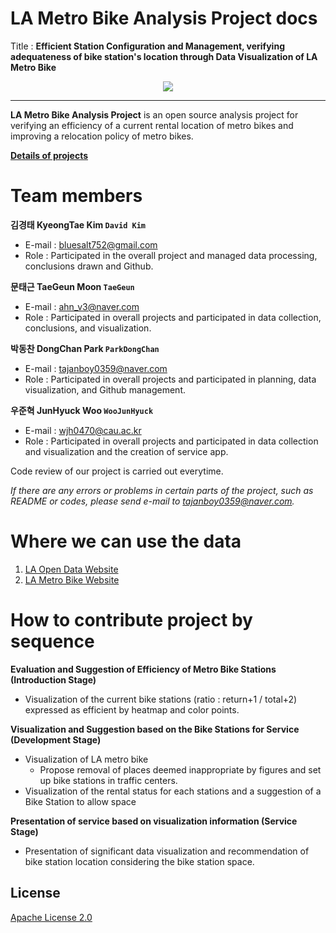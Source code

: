 # LA Metro Bike Analysis Project docs

Title : **Efficient Station Configuration and Management, verifying adequateness of bike station's location through Data Visualization of LA Metro Bike**
<div align="center">
  <img src="https://11ka1d3b35pv1aah0c3m9ced-wpengine.netdna-ssl.com/wp-content/themes/lametro/library/images/logo.png?v=2">
</div>

-----------------

**LA Metro Bike Analysis Project** is an open source analysis project for verifying an efficiency of a current rental location of metro bikes and improving a relocation policy of metro bikes.

**[Details of projects](https://drive.google.com/drive/folders/1O6096Wp-CyQbjy-V9YuqRBFSXgz2D8TH?usp=sharing)**

# Team members

**김경태 KyeongTae Kim `David Kim `** 
- E-mail : bluesalt752@gmail.com
- Role : Participated in the overall project and managed data processing, conclusions drawn and Github.

**문태근 TaeGeun Moon `TaeGeun`**
- E-mail : ahn_v3@naver.com
- Role : Participated in overall projects and participated in data collection, conclusions, and visualization.

**박동찬 DongChan Park `ParkDongChan`**
- E-mail : tajanboy0359@naver.com
- Role : Participated in overall projects and participated in planning, data visualization, and Github management.

**우준혁 JunHyuck Woo `WooJunHyuck`**
- E-mail : wjh0470@cau.ac.kr
- Role : Participated in overall projects and participated in data collection and visualization and the creation of service app.

Code review of our project is carried out everytime.  

_If there are any errors or problems in certain parts of the project, such as README or codes, please send e-mail to tajanboy0359@naver.com._

# Where we can use the data
1. [LA Open Data Website](https://data.lacity.org/)
2. [LA Metro Bike Website](https://bikeshare.metro.net/about/data/)

# How to contribute project by sequence
**Evaluation and Suggestion of Efficiency of Metro Bike Stations (Introduction Stage)**
- Visualization of the current bike stations (ratio : return+1 / total+2) expressed as efficient by heatmap and color points.

**Visualization and Suggestion based on the Bike Stations for Service (Development Stage)**
- Visualization of LA metro bike
  - Propose removal of places deemed inappropriate by figures and set up bike stations in traffic centers.
- Visualization of the rental status for each stations and a suggestion of a Bike Station to allow space

**Presentation of service based on visualization information (Service Stage)**
- Presentation of significant data visualization and recommendation of bike station location considering the bike station space.


## License

[Apache License 2.0](LICENSE)
